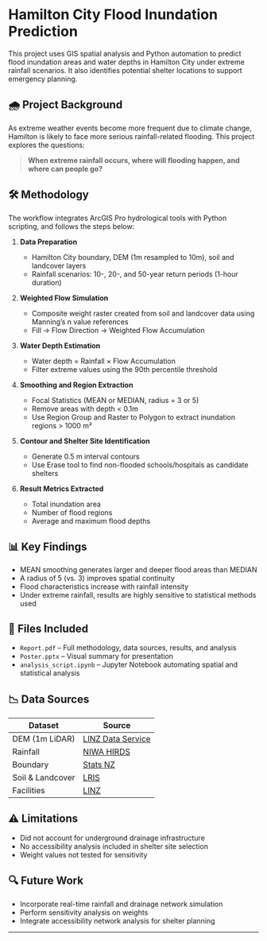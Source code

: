 # Hamilton City Flood Inundation Prediction

This project uses GIS spatial analysis and Python automation to predict flood inundation areas and water depths in Hamilton City under extreme rainfall scenarios. It also identifies potential shelter locations to support emergency planning.

## 🌧️ Project Background

As extreme weather events become more frequent due to climate change, Hamilton is likely to face more serious rainfall-related flooding. This project explores the questions:

> **When extreme rainfall occurs, where will flooding happen, and where can people go?**

## 🛠️ Methodology

The workflow integrates ArcGIS Pro hydrological tools with Python scripting, and follows the steps below:

1. **Data Preparation**  
   - Hamilton City boundary, DEM (1m resampled to 10m), soil and landcover layers
   - Rainfall scenarios: 10-, 20-, and 50-year return periods (1-hour duration)

2. **Weighted Flow Simulation**  
   - Composite weight raster created from soil and landcover data using Manning’s n value references
   - Fill → Flow Direction → Weighted Flow Accumulation

3. **Water Depth Estimation**  
   - Water depth = Rainfall × Flow Accumulation  
   - Filter extreme values using the 90th percentile threshold

4. **Smoothing and Region Extraction**  
   - Focal Statistics (MEAN or MEDIAN, radius = 3 or 5)  
   - Remove areas with depth < 0.1m  
   - Use Region Group and Raster to Polygon to extract inundation regions > 1000 m²

5. **Contour and Shelter Site Identification**  
   - Generate 0.5 m interval contours  
   - Use Erase tool to find non-flooded schools/hospitals as candidate shelters

6. **Result Metrics Extracted**  
   - Total inundation area  
   - Number of flood regions  
   - Average and maximum flood depths

## 📊 Key Findings

- MEAN smoothing generates larger and deeper flood areas than MEDIAN
- A radius of 5 (vs. 3) improves spatial continuity
- Flood characteristics increase with rainfall intensity
- Under extreme rainfall, results are highly sensitive to statistical methods used

## 📂 Files Included

- `Report.pdf` – Full methodology, data sources, results, and analysis  
- `Poster.pptx` – Visual summary for presentation  
- `analysis_script.ipynb` – Jupyter Notebook automating spatial and statistical analysis

## 📉 Data Sources

| Dataset | Source |
|--------|--------|
| DEM (1m LiDAR) | [LINZ Data Service](https://data.linz.govt.nz/layer/117092-waikato-hamilton-lidar-1m-dem-2023/) |
| Rainfall | [NIWA HIRDS](https://hirds.niwa.co.nz/) |
| Boundary | [Stats NZ](https://datafinder.stats.govt.nz/layer/120963-territorial-authority-2025/) |
| Soil & Landcover | [LRIS](https://lris.scinfo.org.nz) |
| Facilities | [LINZ](https://data.linz.govt.nz/layer/105588-nz-facilities/) |

## ⚠️ Limitations

- Did not account for underground drainage infrastructure  
- No accessibility analysis included in shelter site selection  
- Weight values not tested for sensitivity

## 🔍 Future Work

- Incorporate real-time rainfall and drainage network simulation  
- Perform sensitivity analysis on weights  
- Integrate accessibility network analysis for shelter planning

---


